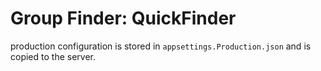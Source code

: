 # Group Finder: QuickFinder

production configuration is stored in `appsettings.Production.json` and is copied to the server.
